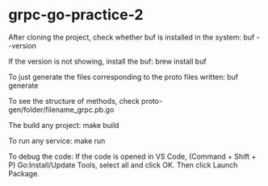 # grpc-go-practice-2

After cloning the project, check whether buf is installed in the system:
buf --version

If the version is not showing, install the buf:
brew install buf

To just generate the files corresponding to the proto files written:
buf generate

To see the structure of methods, check proto-gen/folder/filename_grpc.pb.go

The build any project:
make build

To run any service:
make run

To debug the code:
If the code is opened in VS Code, (Command + Shift + P) Go:Install/Update Tools, select all and click OK.
Then click Launch Package.
